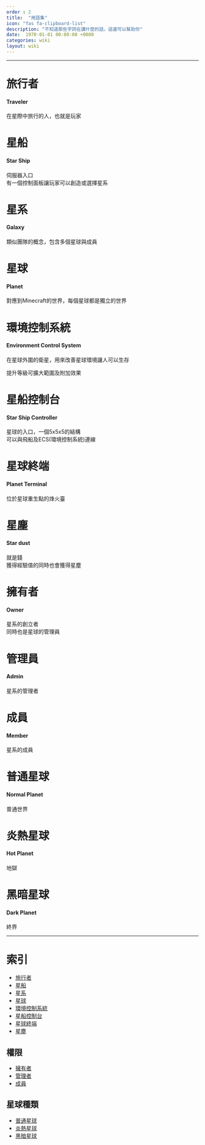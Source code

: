 ```yaml
---
order : 2
title:  "用語集"
icon: "fas fa-clipboard-list"
description: "不知道那些字詞在講什麼的話，這邊可以幫助你"
date:  1970-01-01 00:00:00 +0000
categories: wiki
layout: wiki
---
```


---

# 旅行者
#### Traveler

在星際中旅行的人，也就是玩家

# 星船
#### Star Ship

伺服器入口  
有一個控制面板讓玩家可以創造或選擇星系

# 星系
#### Galaxy

類似團隊的概念，包含多個星球與成員

# 星球
#### Planet

對應到Minecraft的世界，每個星球都是獨立的世界

# 環境控制系統
#### Environment Control System

在星球外圍的衛星，用來改善星球環境讓人可以生存

提升等級可擴大範圍及附加效果

# 星船控制台
#### Star Ship Controller

星球的入口，一個5x5x5的結構  
可以與飛船及ECS(環境控制系統)連線

# 星球終端
#### Planet Terminal

位於星球重生點的烽火臺 
  
# 星塵
#### Star dust

就是錢  
獲得經驗值的同時也會獲得星塵
  
# 擁有者
#### Owner

星系的創立者  
同時也是星球的管理員

# 管理員
#### Admin

星系的管理者

# 成員
#### Member

星系的成員

# 普通星球
#### Normal Planet

普通世界

# 炎熱星球
#### Hot Planet

地獄

# 黑暗星球
#### Dark Planet

終界

---

# 索引

- [旅行者](#旅行者)
- [星船](#星船)
- [星系](#星系)
- [星球](#星球)
- [環境控制系統](#環境控制系統)
- [星船控制台](#星船控制台)
- [星球終端](#星球終端)
- [星塵](#星塵)

## 權限

- [擁有者](#擁有者)
- [管理者](#管理者)
- [成員](#成員)

## 星球種類

- [普通星球](#普通星球)
- [炎熱星球](#炎熱星球)
- [黑暗星球](#黑暗星球)
